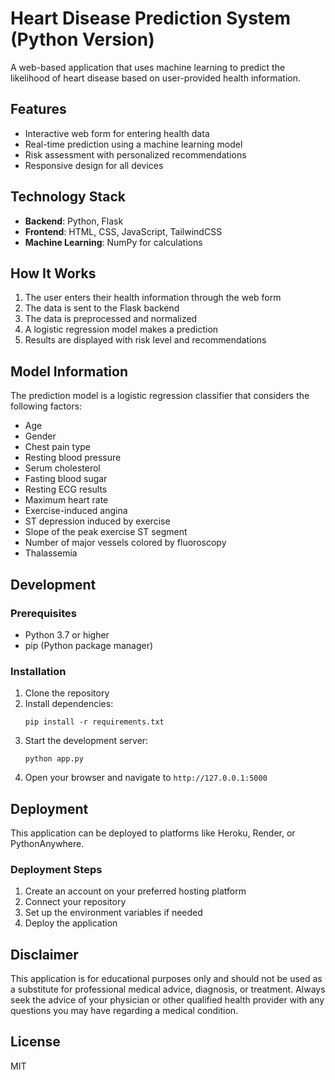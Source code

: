 # Heart Disease Prediction System (Python Version)

A web-based application that uses machine learning to predict the likelihood of heart disease based on user-provided health information.

## Features

- Interactive web form for entering health data
- Real-time prediction using a machine learning model
- Risk assessment with personalized recommendations
- Responsive design for all devices

## Technology Stack

- **Backend**: Python, Flask
- **Frontend**: HTML, CSS, JavaScript, TailwindCSS
- **Machine Learning**: NumPy for calculations

## How It Works

1. The user enters their health information through the web form
2. The data is sent to the Flask backend
3. The data is preprocessed and normalized
4. A logistic regression model makes a prediction
5. Results are displayed with risk level and recommendations

## Model Information

The prediction model is a logistic regression classifier that considers the following factors:

- Age
- Gender
- Chest pain type
- Resting blood pressure
- Serum cholesterol
- Fasting blood sugar
- Resting ECG results
- Maximum heart rate
- Exercise-induced angina
- ST depression induced by exercise
- Slope of the peak exercise ST segment
- Number of major vessels colored by fluoroscopy
- Thalassemia

## Development

### Prerequisites

- Python 3.7 or higher
- pip (Python package manager)

### Installation

1. Clone the repository
2. Install dependencies:
   ```
   pip install -r requirements.txt
   ```
3. Start the development server:
   ```
   python app.py
   ```
4. Open your browser and navigate to `http://127.0.0.1:5000`

## Deployment

This application can be deployed to platforms like Heroku, Render, or PythonAnywhere.

### Deployment Steps

1. Create an account on your preferred hosting platform
2. Connect your repository
3. Set up the environment variables if needed
4. Deploy the application

## Disclaimer

This application is for educational purposes only and should not be used as a substitute for professional medical advice, diagnosis, or treatment. Always seek the advice of your physician or other qualified health provider with any questions you may have regarding a medical condition.

## License

MIT